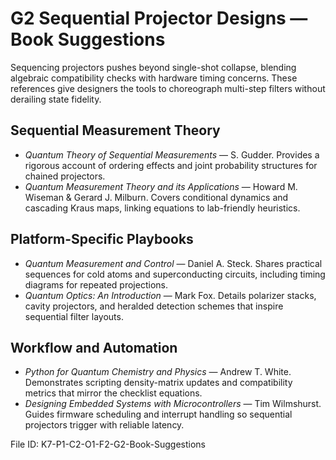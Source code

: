 # G2 Sequential Projector Designs — Book Suggestions

Sequencing projectors pushes beyond single-shot collapse, blending algebraic compatibility checks with hardware timing concerns. These references give designers the tools to choreograph multi-step filters without derailing state fidelity.

## Sequential Measurement Theory
- *Quantum Theory of Sequential Measurements* — S. Gudder. Provides a rigorous account of ordering effects and joint probability structures for chained projectors.
- *Quantum Measurement Theory and its Applications* — Howard M. Wiseman & Gerard J. Milburn. Covers conditional dynamics and cascading Kraus maps, linking equations to lab-friendly heuristics.

## Platform-Specific Playbooks
- *Quantum Measurement and Control* — Daniel A. Steck. Shares practical sequences for cold atoms and superconducting circuits, including timing diagrams for repeated projections.
- *Quantum Optics: An Introduction* — Mark Fox. Details polarizer stacks, cavity projectors, and heralded detection schemes that inspire sequential filter layouts.

## Workflow and Automation
- *Python for Quantum Chemistry and Physics* — Andrew T. White. Demonstrates scripting density-matrix updates and compatibility metrics that mirror the checklist equations.
- *Designing Embedded Systems with Microcontrollers* — Tim Wilmshurst. Guides firmware scheduling and interrupt handling so sequential projectors trigger with reliable latency.

File ID: K7-P1-C2-O1-F2-G2-Book-Suggestions
